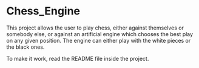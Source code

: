 # Chess_Engine
This project allows the user to play chess, either against themselves or somebody else, or against an artificial engine which chooses the best play on any given position. 
The engine can either play with the white pieces or the black ones. 

To make it work, read the README file inside the project. 

